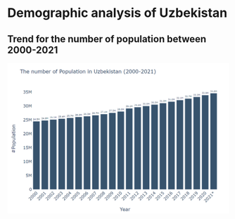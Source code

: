 # Demographic analysis of Uzbekistan

## Trend for the number of population between 2000-2021

 ![pic](./images/Population(2000-2021).png)
